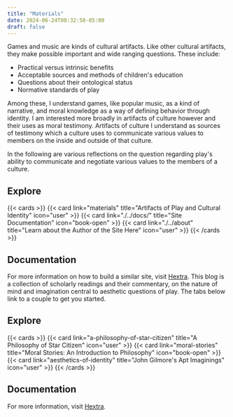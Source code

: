 ```yaml
---
title: "Materials"
date: 2024-06-24T00:32:58-05:00
draft: false
---
```


Games and music are kinds of cultural artifacts. Like other cultural artifacts, they make possible important and wide ranging questions. These include:

* Practical versus intrinsic benefits
* Acceptable sources and methods of children's education
* Questions about their ontological status
* Normative standards of play

Among these, I understand games, like popular music, as a kind of narrative, and moral knowledge as a way of defining behavior through identity. I am interested more broadly in artifacts of culture however and their uses as moral testimony. Artifacts of culture I understand as sources of testimony which a culture uses to communicate various values to members on the inside and outside of that culture.

In the following are various reflections on the question regarding play's ability to communicate and negotiate various values to the members of a culture.

## Explore

{{< cards >}}
  {{< card link="materials" title="Artifacts of Play and Cultural Identity" icon="user" >}}
  {{< card link="./../docs/" title="Site Documentation" icon="book-open" >}}
  {{< card link="./../about" title="Learn about the Author of the Site Here" icon="user" >}}
{{< /cards >}}

## Documentation

For more information on how to build a similar site, visit [Hextra](https://imfing.github.io/hextra).
This blog is a collection of scholarly readings and their commentary, on the nature of mind and imagination central to aesthetic questions of play. The tabs below link to a couple to get you started.

## Explore

{{< cards >}}
  {{< card link="a-philosophy-of-star-citizen" title="A Philosophy of Star Citizen" icon="user" >}}
  {{< card link="moral-stories" title="Moral Stories: An Introduction to Philosophy" icon="book-open" >}}
  {{< card link="aesthetics-of-identity" title="John Gilmore's Apt Imaginings" icon="user" >}}
{{< /cards >}}

## Documentation

For more information, visit [Hextra](https://imfing.github.io/hextra).
